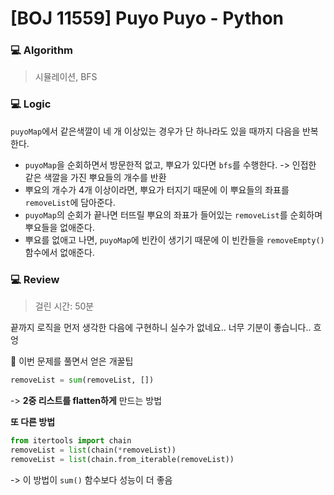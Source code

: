 # [BOJ 11559] Puyo Puyo - Python

### :computer: Algorithm

> 시뮬레이션, BFS



### :computer: Logic

`puyoMap`에서 같은색깔이 네 개 이상있는 경우가 단 하나라도 있을 때까지 다음을 반복한다.

- `puyoMap`을 순회하면서 방문한적 없고, 뿌요가 있다면 `bfs`를 수행한다. -> 인접한 같은 색깔을 가진 뿌요들의 개수를 반환
- 뿌요의 개수가 4개 이상이라면, 뿌요가 터지기 때문에 이 뿌요들의 좌표를 `removeList`에 담아준다.
- `puyoMap`의 순회가 끝나면 터뜨릴 뿌요의 좌표가 들어있는 `removeList`를 순회하며 뿌요들을 없애준다.
- 뿌요를 없애고 나면, `puyoMap`에 빈칸이 생기기 때문에 이 빈칸들을 `removeEmpty()` 함수에서 없애준다.



### :computer: Review

> 걸린 시간: 50분

끝까지 로직을 먼저 생각한 다음에 구현하니 실수가 없네요.. 너무 기분이 좋습니다.. 흐엉

:bookmark: 이번 문제를 풀면서 얻은 개꿀팁

```python
removeList = sum(removeList, [])
```

-> **2중 리스트를 flatten하게** 만드는 방법

**또 다른 방법**

```python
from itertools import chain
removeList = list(chain(*removeList))
removeList = list(chain.from_iterable(removeList))
```

-> 이 방법이 `sum()` 함수보다 성능이 더 좋음